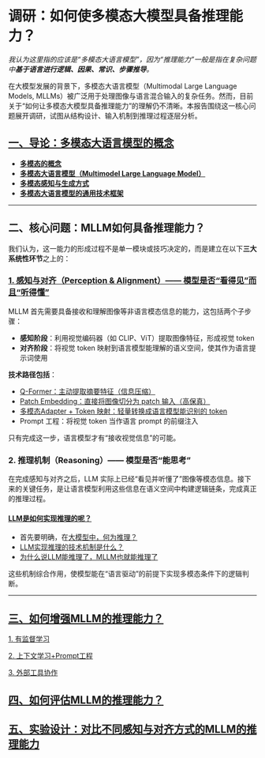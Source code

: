 # 调研：如何使多模态大模型具备推理能力？

*我认为这里指的应该是“多模态大语言模型”，因为“推理能力”一般是指在复杂问题中**基于语言进行逻辑、因果、常识、步骤推导**。*

在大模型发展的背景下，多模态大语言模型（Multimodal Large Language Models, MLLMs）被广泛用于处理图像与语言混合输入的复杂任务。然而，目前关于“如何让多模态大模型具备推理能力”的理解仍不清晰。本报告围绕这一核心问题展开调研，试图从结构设计、输入机制到推理过程逐层分析。

## [一、导论：多模态大语言模型的概念](report.md#多模态大模型基础概念)

- [**多模态的概念**](report.md#多模态)
- [**多模态大语言模型（Multimodel Large Language Model）**](report.md#多模态大语言模型（multimodel-large-language-model）)
- [**多模态感知与生成方式**](report.md#多模态感知与生成方式)
- [**多模态大语言模型的通用技术框架**](report.md#多模态大语言模型的通用技术框架)

---

## 二、核心问题：MLLM如何具备推理能力？

我们认为，这一能力的形成过程不是单一模块或技巧决定的，而是建立在以下**三大系统性环节**之上的：

### [1. 感知与对齐（Perception & Alignment）—— 模型是否“看得见”而且“听得懂”](report.md#核心问题：llm如何理解多模态信息？)

MLLM 首先需要具备接收和理解图像等非语言模态信息的能力，这包括两个子步骤：

- **感知阶段**：利用视觉编码器（如 CLIP、ViT）提取图像特征，形成视觉 token
- **对齐阶段**：将视觉 token 映射到语言模型能理解的语义空间，使其作为语言提示词使用

**技术路径包括**：

- [Q-Former：主动提取摘要特征（信息压缩）](report.md#1-q-formerquery-token对齐)
- [Patch Embedding：直接将图像切分为 patch 输入（高保真）](report.md#2-直接patch-embedding)
- [多模态Adapter + Token 映射：轻量转换成语言模型能识别的 token](report.md#3-多模态adapter+token预处理)
- Prompt 工程：将视觉 token 当作语言 prompt 的前缀注入

只有完成这一步，语言模型才有“接收视觉信息”的可能。

### 2. 推理机制（Reasoning）—— 模型是否“能思考”

在完成感知与对齐之后，LLM 实际上已经“看见并听懂了”图像等模态信息。接下来的关键任务，是让语言模型利用这些信息在语义空间中构建逻辑链条，完成真正的推理过程。

#### [LLM是如何实现推理的呢？](report.md#LLM如何实现推理？)

- 首先要明确，在[大模型中，何为推理？](report.md#什么是推理？)
- [LLM实现推理的技术机制是什么？](report.md#纯语言模型推理的技术实现机制)
- [为什么说LLM能推理了，MLLM也就能推理了](report.md#从语言推理任务=>多模态推理)

这些机制综合作用，使模型能在“语言驱动”的前提下实现多模态条件下的逻辑判断。

---

## [三、如何增强MLLM的推理能力？](report.md#如何增强MLLM的推理能力？)

[1. 有监督学习](report.md#1-有监督学习：通过“教它怎么推理”来提升能力)

[2. 上下文学习+Prompt工程](report.md#2-上下文学习（in-context-learning）+-prompt工程)

[3. 外部工具协作](report.md#3-外部工具协作（tool-augmented-reasoning）)

## [四、如何评估MLLM的推理能力？](report.md#多模态推理能力评估基准)

## [五、实验设计：对比不同感知与对齐方式的MLLM的推理能力](resoning_exp.md#实验：对比不同感知与对齐方式的MLLM的推理能力)

